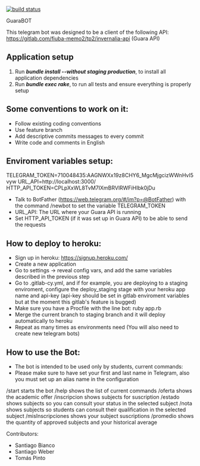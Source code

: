 [![build status](https://gitlab.com/fiuba-memo2/tp2/invernalia-bot/badges/master/build.svg)](https://gitlab.com/fiuba-memo2/tp2/invernalia-bot/commits/master)

GuaraBOT

This telegram bot was designed to be a client of the following API: https://gitlab.com/fiuba-memo2/tp2/invernalia-api (Guara API)

## Application setup

1. Run **_bundle install --without staging production_**, to install all application dependencies
1. Run **_bundle exec rake_**, to run all tests and ensure everything is properly setup

## Some conventions to work on it:

* Follow existing coding conventions
* Use feature branch
* Add descriptive commits messages to every commit
* Write code and comments in English

## Enviroment variables setup:

TELEGRAM_TOKEN=710048435:AAGNWXx19z8CHY6_MgcMjgcizWWnHvI5vyw
URL_API=http://localhost:3000/
HTTP_API_TOKEN=CPLpXxWL8TvM7IXmBRVlRWFiHIbk0jDu

* Talk to BotFather (https://web.telegram.org/#/im?p=@BotFather) with the command /newbot to set the variable TELEGRAM_TOKEN 
* URL_API: The URL where your Guara API is running
* Set HTTP_API_TOKEN (if it was set up in Guara API) to be able to send the requests

## How to deploy to heroku:
* Sign up in heroku: https://signup.heroku.com/
* Create a new application
* Go to settings -> reveal config vars, and add the same variables described in the previous step
* Go to .gitlab-cy.yml, and if for example, you are deploying to a staging enviroment, configure the deploy_staging stage with your heroku app name and api-key (api-key should be set in gitlab enviroment variables but at the moment this gitlab's feature is bugged)
* Make sure you have a Procfile with the line bot: ruby app.rb
* Merge the current branch to staging branch and it will deploy automatically to heroku 
* Repeat as many times as environments need (You will also need to create new telegram bots)

## How to use the Bot:

* The bot is intended to be used only by students, current commands:
* Please make sure to have set your first and last name in Telegram, also you must set up an alias name in the configuration

/start starts the bot
/help shows the list of current commands
/oferta shows the academic offer
/inscripcion shows subjects for suscription
/estado shows subjects so you can consult your status in the selected subject
/nota shows subjects so students can consult their qualification in the selected subject
/misInscripciones shows your subject suscriptions
/promedio shows the quantity of approved subjects and your historical average

Contributors:

- Santiago Bianco
- Santiago Weber
- Tomás Pinto
